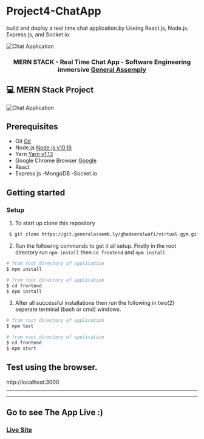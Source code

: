 # Project4-ChatApp
 build and deploy a real time chat application.by Useing React.js, Node.js, Express.js, and Socket.io.
 
![Chat Application](https://imgur.com/GIrurbr.png)



<h3 align="center">
MERN STACK - Real Time Chat App - Software Engineering immersive <a href="https://generalassemb.ly/" target="__blank">General Assemply</a>
</h3>

## :computer: MERN Stack Project


![Chat Application](https://imgur.com/kZx0iIQ.png)





## Prerequisites

- Git [Git](https://git-scm.com)
- Node.js [Node.js v10.16](https://nodejs.org/)
- Yarn [Yarn v1.13](https://yarnpkg.com/)
- Google Chrome Browser [Google](https://www.google.pt/intl/pt-PT/chrome/?brand=CHBD&gclid=CjwKCAiAxMLvBRBNEiwAKhr-nMvKg5nZhwHd__xLE-Mume31jYijN5WLG991vsf4owDGK4VNHWtrEhoCNRgQAvD_BwE&gclsrc=aw.ds)
- React 
- Express.js
-MongoDB
-Socket.io

## Getting started

### Setup

1. To start up clone this repository

```bash
 $ git clone https://git.generalassemb.ly/ghadeeralwafi/virtual-gym.git
```

2. Run the following commands to get it all setup. Firstly in the root directory run `npm install` then `cd frontend` and `npm install`

```bash
# from root directory of application
$ npm install
```

```bash
# from root directory of application
$ cd frontend
$ npm install
```

3. After all successful installations then run the following in two(2) seperate terminal (bash or cmd) windows.

```bash
# from root directory of application
$ npm test
```

```bash
# from root directory of application
$ cd frontend
$ npm start
```

## Test using the browser.

http://localhost:3000


---

---

## Go to see The App Live :)


### [Live Site](https://5ebcb0cc9cbc3162c5ebaa90--sleepy-fermi-61bcc9.netlify.app/)

